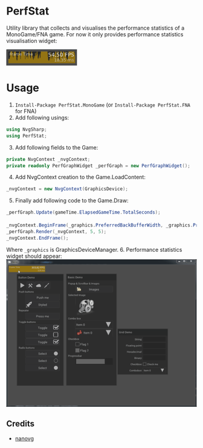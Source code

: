 # PerfStat
Utility library that collects and visualises the performance statistics of a MonoGame/FNA game. For now it only provides performance statistics visualisation widget:

![](/images/perfwidget.png)

# Usage
1. `Install-Package PerfStat.MonoGame` (or `Install-Package PerfStat.FNA` for FNA)
2. Add following usings:
  ```c#
  using NvgSharp;
  using PerfStat;
  ```
3. Add following fields to the Game:
  ```c#
  private NvgContext _nvgContext;
  private readonly PerfGraphWidget _perfGraph = new PerfGraphWidget();
  ```
4. Add NvgContext creation to the Game.LoadContent:
  ```c#
  _nvgContext = new NvgContext(GraphicsDevice);
  ```
5. Finally add following code to the Game.Draw:
  ```c#
  _perfGraph.Update(gameTime.ElapsedGameTime.TotalSeconds);

  _nvgContext.BeginFrame(_graphics.PreferredBackBufferWidth, _graphics.PreferredBackBufferHeight, 1.0f);
  _perfGraph.Render(_nvgContext, 5, 5);
  _nvgContext.EndFrame();
  ```
  Where `_graphics` is GraphicsDeviceManager.
6. Performance statistics widget should appear:
![](/images/perfstat.gif)

## Credits
* [nanovg](https://github.com/memononen/nanovg)
